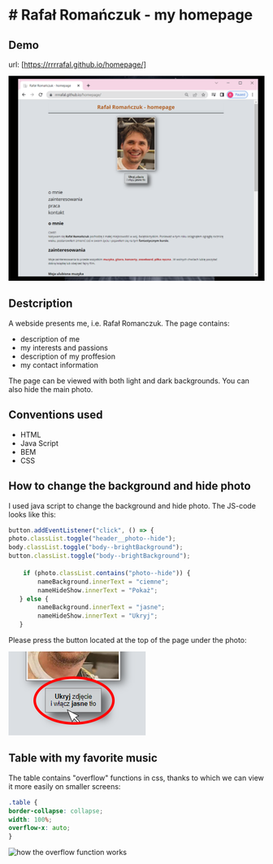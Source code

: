 # # Rafał Romańczuk - my homepage
## Demo 
 url:    [https://rrrrafal.github.io/homepage/]

![photo of this page](https://raw.githubusercontent.com/rrrrafal/homepage/main/images/webpage.png)

## Destcription
 
A webside presents me, i.e. Rafał Romanczuk.
The page contains:

 - description of me
 - my interests and passions
 - description of my proffesion
 - my contact information
  
The page can be viewed with both light and dark backgrounds.
You can also hide the main photo.

## Conventions used
  - HTML
  - Java Script
  - BEM
  - CSS

## How to change the background and hide photo
I used java script to change the background and hide photo. The JS-code looks like this:
``` javascript
button.addEventListener("click", () => {
photo.classList.toggle("header__photo--hide");
body.classList.toggle("body--brightBackground");
button.classList.toggle("body--brightBackground");

    if (photo.classList.contains("photo--hide")) {
        nameBackground.innerText = "ciemne";
        nameHideShow.innerText = "Pokaż";
   } else {
        nameBackground.innerText = "jasne";
        nameHideShow.innerText = "Ukryj";
   }
```

Please press the button located at the top of the page under the photo:

![photo of the button](https://raw.githubusercontent.com/rrrrafal/homepage/main/images/button.png)

## Table with my favorite music
The table contains "overflow" functions in css, thanks to which we can view it more easily on smaller screens:
```css
.table {
border-collapse: collapse;
width: 100%;
overflow-x: auto;
}
```
![how the overflow function works](https://media.giphy.com/media/T53lZS7jdyWeRvNM6n/giphy.gif)





